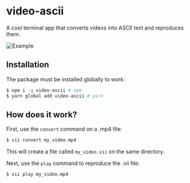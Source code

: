 # video-ascii

A cool terminal app that converts videos into ASCII text and reproduces them.

![Example](https://github.com/ElCholoGamer/video-ascii/blob/master/example.gif?raw=true)

## Installation

The package must be installed globally to work:

```bash
$ npm i -g video-ascii # npm
$ yarn global add video-ascii # yarn
```

## How does it work?

First, use the `convert` command on a .mp4 file:

```bash
$ vii convert my_video.mp4
```

This will create a file called `my_video.vii` on the same directory.

Next, use the `play` command to reproduce the .vii file:

```bash
$ vii play my_video.mp4
```
